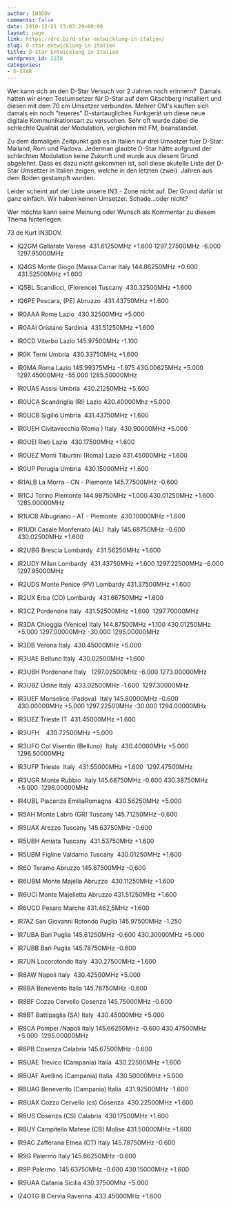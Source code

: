 ```yaml
---
author: IN3DOV
comments: false
date: 2010-12-21 13:03:29+00:00
layout: page
link: https://drc.bz/d-star-entwicklung-in-italien/
slug: d-star-entwicklung-in-italien
title: D-Star Entwicklung in Italien
wordpress_id: 2238
categories:
- D-STAR
---
```


Wer kann sich an den D-Star Versuch vor 2 Jahren noch erinnern?  Damals hatten wir einen Testumsetzer für D-Star auf dem Gitschberg installiert und diesen mit dem 70 cm Umsetzer verbunden. Mehrer OM's kauften sich damals ein noch "teueres" D-startaugliches Funkgerät um diese neue digitale Kommunikationsart zu versuchen. Sehr oft wurde dabei die schlechte Qualität der Modulation, verglichen mit FM, beanstandet.

Zu dem damaligen Zeitpunkt gab es in Italien nur drei Umsetzer fuer D-Star: Mailand, Rom und Padova. Jederman glaubte D-Star hätte aufgrund der schlechten Modulation keine Zukunft und wurde aus diesem Grund abgelehnt. Dass es dazu nicht gekommen ist, soll diese akutelle Liste der D-Star Umsetzer in Italien zeigen, welche in den letzten (zwei)  Jahren aus dem Boden gestampft wurden.

Leider scheint auf der Liste unsere IN3 - Zone nicht auf. Der Grund dafür ist ganz einfach. Wir haben keinen Umsetzer. Schade...oder nicht?

Wer möchte kann seine Meinung oder Wunsch als Kommentar zu diesem Thema hinterlegen. 

73 de Kurt IN3DOV.



	
  * IQ2GM Gallarate Varese  431.61250MHz +1.600 1297.27500MHz -6.000 1297.95000MHz

	
  * IQ4GS Monte Giogo (Massa Carrar Italy 144.86250MHz +0.600 431.52500MHz +1.600  

	
  * IQ5BL Scandicci, (Florence) Tuscany  430.32500MHz +1.600  

	
  * IQ6PE Pescara, (PE) Abruzzo  431.43750MHz +1.600  

	
  * IR0AAA Rome Lazio  430.32500MHz +5.000  

	
  * IR0AAI Oristano Sardinia  431.51250MHz +1.600  

	
  * IR0CD Viterbo Lazio 145.97500MHz -1.100   

	
  * IR0K Terni Umbria  430.33750MHz +1.600  

	
  * IR0MA Roma Lazio 145.99375MHz -1.975 430.00625MHz +5.000 1297.45000MHz -55.000 1285.50000MHz

	
  * IR0UAS Assisi Umbria  430.21250MHz +5.600

	
  * IR0UCA Scandriglia (RI) Lazio 430.40000Mhz +5.000

	
  * IR0UCB Sigillo Umbria  431.43750MHz +1.600  

	
  * IR0UEH Civitavecchia (Roma ) Italy  430.90000MHz +5.000  

	
  * IR0UEI Rieti Lazio  430.17500MHz +1.600

	
  * IR0UEZ Monti Tiburtini (Roma) Lazio 431.45000MHz +1.600

	
  * IR0UP Perugia Umbria  430.15000MHz +1.600  

	
  * IR1ALB La Morra - CN - Piemonte 145.77500MHz -0.600   

	
  * IR1CJ Torino Piemonte 144.98750MHz +1.000 430.01250MHz +1.600  1285.00000MHz

	
  * IR1UCB Albugnano - AT - Piemonte  430.10000MHz +1.600  

	
  * IR1UDI Casale Monferrato (AL)  Italy 145.68750MHz -0.600 430.02500MHz +1.600  

	
  * IR2UBG Brescia Lombardy  431.56250MHz +1.600  

	
  * IR2UDY Milan Lombardy  431.43750MHz +1.600 1297.22500MHz -6.000 1297.95000MHz

	
  * IR2UDS Monte Penice (PV) Lombardy 431.37500MHz +1.600

	
  * IR2UX Erba (CO) Lombardy  431.66750MHz +1.600  

	
  * IR3CZ Pordenone Italy  431.52500MHz +1.600  1297.70000MHz

	
  * IR3DA Chioggia (Venice) Italy 144.87500MHz +1.100 430.01250MHz +5.000 1297.00000MHz -30.000 1295.00000MHz

	
  * IR3DB Verona Italy  430.45000MHz +5.000  

	
  * IR3UAE Belluno Italy  430.02500MHz +1.600  

	
  * IR3UBH Pordenone Italy   1297.02500MHz -6.000 1273.00000MHz

	
  * IR3UBZ Udine Italy  433.02500MHz -1.600  1297.30000MHz

	
  * IR3UEF Monselice (Padova)  Italy 145.80000MHz -0.600 430.00000MHz +5.000 1297.22500MHz -30.000 1294.00000MHz

	
  * IR3UEZ Trieste IT  431.45000MHz +1.600  

	
  * IR3UFH    430.72500MHz +5.000  

	
  * IR3UFO Col Visentin (Belluno)  Italy  430.40000MHz +5.000  1296.50000MHz

	
  * IR3UFP Trieste  Italy  431.55000MHz +1.600  1297.47500MHz

	
  * IR3UGR Monte Rubbio  Italy 145.68750MHz -0.600 430.38750MHz +5.000  1296.00000MHz

	
  * IR4UBL Piacenza EmiliaRomagna  430.56250MHz +5.000

	
  * IR5AH Monte Labro (GR) Tuscany 145.71250MHz -0,600

	
  * IR5UAX Arezzo Tuscany 145.63750MHz -0.600   

	
  * IR5UBH Amiata Tuscany  431.53750MHz +1.600  

	
  * IR5UBM Figline Valdarno Tuscany  430.01250MHz +1.600

	
  * IR6O Teramo Abruzzo 145.67500MHz -0,600

	
  * IR6UBM Monte Majella Abruzzo  430.11250MHz +1.600

	
  * IR6UCI Monte Majelletta Abruzzo 431.51250MHz +1.600

	
  * IR6UCO Pesaro Marche 431.462,5MHz +1.600

	
  * IR7AZ San Giovanni Rotondo Puglia 145.97500MHz -1.250   

	
  * IR7UBA Bari Puglia 145.61250MHz -0.600 430.30000MHz +5.000  

	
  * IR7UBB Bari Puglia 145.78750MHz -0.600   

	
  * IR7UN Locorotondo Italy  430.27500MHz +1.600  

	
  * IR8AW Napoli Italy  430.42500MHz +5.000  

	
  * IR8BA Benevento Italia 145.78750MHz -0.600   

	
  * IR8BF Cozzo Cervello Cosenza 145.75000MHz -0.600   

	
  * IR8BT Battipaglia (SA) Italy  430.45000MHz +5.000  

	
  * IR8CA Pompei /Napoli Italy 145.66250MHz -0.600 430.47500MHz +5.000  1295.00000MHz

	
  * IR8PB Cosenza Calabria 145.67500MHz -0.600   

	
  * IR8UAE Trevico (Campania) Italia  430.22500MHz +1.600  

	
  * IR8UAF Avellino (Campania) Italia  430.50000MHz +5.000  

	
  * IR8UAG Benevento (Campania) Italia  431.92500MHz -1.600  

	
  * IR8UAX Cozzo Cervello (cs) Cosenza  430.22500MHz +1.600  

	
  * IR8US Cosenza (CS) Calabria  430.17500MHz +1.600

	
  * IR8UY Campitello Matese (CB) Molise 431.50000MHz +1.600

	
  * IR9AC Zafferana Etnea (CT) Italy 145.78750MHz -0.600   

	
  * IR9G Palermo Italy 145.66250MHz -0.600   

	
  * IR9P Palermo  145.63750MHz -0.600 430.15000MHz +1.600

	
  * IR9UAA Catania Sicilia 430.37500Mhz +5.000

	
  * IZ4OTG B Cervia Ravenna  433.45000MHz +1.600


